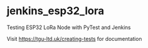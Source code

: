 # jenkins_esp32_lora
Testing ESP32 LoRa Node with PyTest and Jenkins

Visit https://tgu-ltd.uk/creating-tests for documentation
